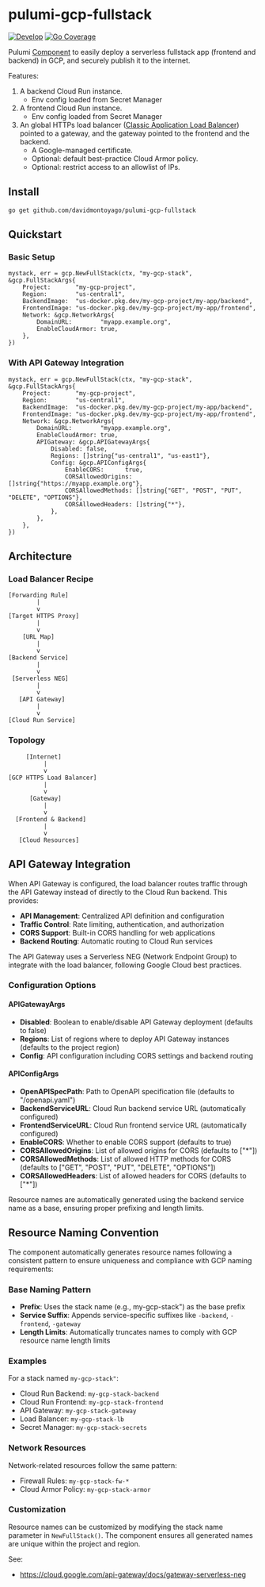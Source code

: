 # pulumi-gcp-fullstack

[![Develop](https://github.com/davidmontoyago/pulumi-gcp-fullstack/actions/workflows/develop.yaml/badge.svg)](https://github.com/davidmontoyago/pulumi-gcp-fullstack/actions/workflows/develop.yaml)
[![Go Coverage](https://github.com/davidmontoyago/pulumi-gcp-pullstack/wiki/coverage.svg)](https://raw.githack.com/wiki/davidmontoyago/pulumi-gcp-fullstack/coverage.html)

Pulumi [Component](https://www.pulumi.com/docs/concepts/resources/components/#component-resources) to easily deploy a serverless fullstack app (frontend and backend) in GCP, and securely publish it to the internet.

Features:

1. A backend Cloud Run instance.
    - Env config loaded from Secret Manager
1. A frontend Cloud Run instance.
    - Env config loaded from Secret Manager
1. An global HTTPs load balancer ([Classic Application Load Balancer](https://cloud.google.com/load-balancing/docs/https#global-classic-connections)) pointed to a gateway, and the gateway pointed to the frontend and the backend.
    - A Google-managed certificate.
    - Optional: default best-practice Cloud Armor policy.
    - Optional: restrict access to an allowlist of IPs.

## Install

```
go get github.com/davidmontoyago/pulumi-gcp-fullstack
```

## Quickstart

### Basic Setup

```
mystack, err = gcp.NewFullStack(ctx, "my-gcp-stack", &gcp.FullStackArgs{
    Project:       "my-gcp-project",
    Region:        "us-central1",
    BackendImage:  "us-docker.pkg.dev/my-gcp-project/my-app/backend",
    FrontendImage: "us-docker.pkg.dev/my-gcp-project/my-app/frontend",
    Network: &gcp.NetworkArgs{
        DomainURL:        "myapp.example.org",
        EnableCloudArmor: true,
    },
})
```

### With API Gateway Integration

```
mystack, err = gcp.NewFullStack(ctx, "my-gcp-stack", &gcp.FullStackArgs{
    Project:       "my-gcp-project",
    Region:        "us-central1",
    BackendImage:  "us-docker.pkg.dev/my-gcp-project/my-app/backend",
    FrontendImage: "us-docker.pkg.dev/my-gcp-project/my-app/frontend",
    Network: &gcp.NetworkArgs{
        DomainURL:        "myapp.example.org",
        EnableCloudArmor: true,
        APIGateway: &gcp.APIGatewayArgs{
            Disabled: false,
            Regions: []string{"us-central1", "us-east1"},
            Config: &gcp.APIConfigArgs{
                EnableCORS:      true,
                CORSAllowedOrigins: []string{"https://myapp.example.org"},
                CORSAllowedMethods: []string{"GET", "POST", "PUT", "DELETE", "OPTIONS"},
                CORSAllowedHeaders: []string{"*"},
            },
        },
    },
})
```

## Architecture

### Load Balancer Recipe

```
[Forwarding Rule]
        |
        v
[Target HTTPS Proxy]
        |
        v
    [URL Map]
        |
        v
[Backend Service]
        |
        v
 [Serverless NEG]
        |
        v
   [API Gateway]
        |
        v
[Cloud Run Service]

```

### Topology

```
     [Internet]
          |
          v
[GCP HTTPS Load Balancer]
          |
          v
      [Gateway]
          |
          v
  [Frontend & Backend]
          |
          v
   [Cloud Resources]
```

## API Gateway Integration

When API Gateway is configured, the load balancer routes traffic through the API Gateway instead of directly to the Cloud Run backend. This provides:

- **API Management**: Centralized API definition and configuration
- **Traffic Control**: Rate limiting, authentication, and authorization
- **CORS Support**: Built-in CORS handling for web applications
- **Backend Routing**: Automatic routing to Cloud Run services

The API Gateway uses a Serverless NEG (Network Endpoint Group) to integrate with the load balancer, following Google Cloud best practices.

### Configuration Options

#### APIGatewayArgs
- **Disabled**: Boolean to enable/disable API Gateway deployment (defaults to false)
- **Regions**: List of regions where to deploy API Gateway instances (defaults to the project region)
- **Config**: API configuration including CORS settings and backend routing

#### APIConfigArgs
- **OpenAPISpecPath**: Path to OpenAPI specification file (defaults to "/openapi.yaml")
- **BackendServiceURL**: Cloud Run backend service URL (automatically configured)
- **FrontendServiceURL**: Cloud Run frontend service URL (automatically configured)
- **EnableCORS**: Whether to enable CORS support (defaults to true)
- **CORSAllowedOrigins**: List of allowed origins for CORS (defaults to ["*"])
- **CORSAllowedMethods**: List of allowed HTTP methods for CORS (defaults to ["GET", "POST", "PUT", "DELETE", "OPTIONS"])
- **CORSAllowedHeaders**: List of allowed headers for CORS (defaults to ["*"])

Resource names are automatically generated using the backend service name as a base, ensuring proper prefixing and length limits.

## Resource Naming Convention

The component automatically generates resource names following a consistent pattern to ensure uniqueness and compliance with GCP naming requirements:

### Base Naming Pattern
- **Prefix**: Uses the stack name (e.g., my-gcp-stack") as the base prefix
- **Service Suffix**: Appends service-specific suffixes like `-backend`, `-frontend`, `-gateway`
- **Length Limits**: Automatically truncates names to comply with GCP resource name length limits

### Examples
For a stack named `my-gcp-stack"`:
- Cloud Run Backend: `my-gcp-stack-backend`
- Cloud Run Frontend: `my-gcp-stack-frontend`
- API Gateway: `my-gcp-stack-gateway`
- Load Balancer: `my-gcp-stack-lb`
- Secret Manager: `my-gcp-stack-secrets`

### Network Resources
Network-related resources follow the same pattern:
- Firewall Rules: `my-gcp-stack-fw-*`
- Cloud Armor Policy: `my-gcp-stack-armor`

### Customization
Resource names can be customized by modifying the stack name parameter in `NewFullStack()`. The component ensures all generated names are unique within the project and region.

See:
- https://cloud.google.com/api-gateway/docs/gateway-serverless-neg

